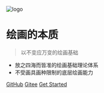 <!-- _coverpage.md -->

![logo](_media/icon.svg)

# 绘画的本质

> 以不变应万变的绘画基础

- 放之四海而皆准的绘画基础理论体系
- 不受画具画种限制的底层绘画能力

[GitHub](https://github.com/nooblesone/How-To-Draw-Anything-The-Essence-Of-Draw)
[Gitee](https://gitee.com/nooblesone/How-To-Draw-Anything-The-Essence-Of-Draw)
[Get Started](#绘画的本质)